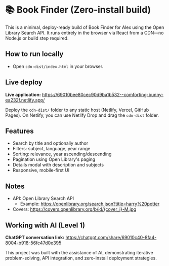 # 📚 Book Finder (Zero‑install build)

This is a minimal, deploy-ready build of Book Finder for Alex using the Open Library Search API. It runs entirely in the browser via React from a CDN—no Node.js or build step required.

## How to run locally

- Open `cdn-dist/index.html` in your browser.

## Live deploy

**Live application:** https://69010bee80cec90d9ba1b532--comforting-bunny-ea232f.netlify.app/

Deploy the `cdn-dist/` folder to any static host (Netlify, Vercel, GitHub Pages). On Netlify, you can use Netlify Drop and drag the `cdn-dist` folder.

## Features

- Search by title and optionally author
- Filters: subject, language, year range
- Sorting: relevance, year ascending/descending
- Pagination using Open Library's paging
- Details modal with description and subjects
- Responsive, mobile-first UI

## Notes

- API: Open Library Search API
  - Example: https://openlibrary.org/search.json?title=harry%20potter
- Covers: https://covers.openlibrary.org/b/id/{cover_i}-M.jpg

## Working with AI (Level 1)

**ChatGPT conversation link:** https://chatgpt.com/share/69010c40-8fa4-8004-b918-56fc47d0e395

This project was built with the assistance of AI, demonstrating iterative problem-solving, API integration, and zero-install deployment strategies.
